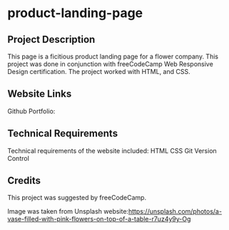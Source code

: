 # product-landing-page

## Project Description

This page is a ficitious product landing page for a flower company. This project was done in conjunction with freeCodeCamp Web Responsive Design certification. The project worked with HTML, and CSS.

## Website Links

Github Portfolio:

## Technical Requirements

Technical requirements of the website included:
HTML
CSS
Git Version Control

## Credits

This project was suggested by freeCodeCamp.

Image was taken from Unsplash website:https://unsplash.com/photos/a-vase-filled-with-pink-flowers-on-top-of-a-table-r7uz4y9y-Og
